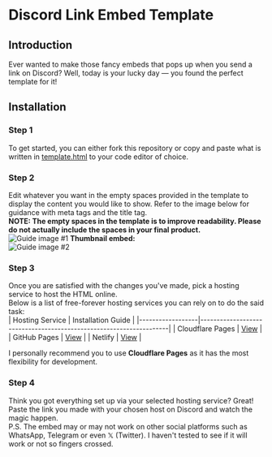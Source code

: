 # Discord Link Embed Template
## Introduction
Ever wanted to make those fancy embeds that pops up when you send a link on Discord? Well, today is your lucky day — you found the perfect template for it!
## Installation
### Step 1
To get started, you can either fork this repository or copy and paste what is written in [template.html](https://github.com/KnightTheFluff/discord-link-embed/blob/main/template.html) to your code editor of choice.
### Step 2
Edit whatever you want in the empty spaces provided in the template to display the content you would like to show. Refer to the image below for guidance with meta tags and the title tag.<br>
**NOTE: The empty spaces in the template is to improve readability. Please do not actually include the spaces in your final product.**<br>
![Guide image #1](https://github.com/KnightTheFluff/discord-link-embed/blob/main/guide-images/guide.png "Tag navigation.")
**Thumbnail embed:**<br>
![Guide image #2](https://github.com/KnightTheFluff/discord-link-embed/blob/main/guide-images/guide2.png "Thumbnail version.")
### Step 3
Once you are satisfied with the changes you've made, pick a hosting service to host the HTML online.<br>
Below is a list of free-forever hosting services you can rely on to do the said task:<br>
| Hosting Service  | Installation Guide                                                 |
|------------------|--------------------------------------------------------------------|
| Cloudflare Pages | [View](https://developers.cloudflare.com/pages/get-started/guide/) |
| GitHub Pages     | [View](https://docs.github.com/en/pages/quickstart)                |
| Netlify          | [View](https://docs.netlify.com/get-started/)                      |

I personally recommend you to use **Cloudflare Pages** as it has the most flexibility for development.
### Step 4
Think you got everything set up via your selected hosting service? Great! Paste the link you made with your chosen host on Discord and watch the magic happen.<br>
P.S. The embed may or may not work on other social platforms such as WhatsApp, Telegram or even 𝕏 (Twitter). I haven't tested to see if it will work or not so fingers crossed.

